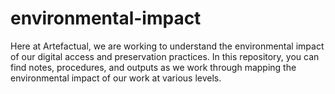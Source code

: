 # environmental-impact

Here at Artefactual, we are working to understand the environmental impact of our digital access and preservation practices. In this repository, you can find notes, procedures, and outputs as we work through mapping the environmental impact of our work at various levels.
